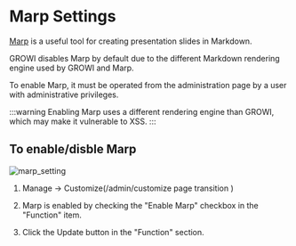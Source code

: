 # Marp Settings

[Marp](https://marp.app/) is a useful tool for creating presentation slides in Markdown.

GROWI disables Marp by default due to the different Markdown rendering engine used by GROWI and Marp.

To enable Marp, it must be operated from the administration page by a user with administrative privileges.

:::warning
Enabling Marp uses a different rendering engine than GROWI, which may make it vulnerable to XSS.
:::

## To enable/disble Marp

<img :src="$withBase('/assets/images/marp_setting.png')" alt="marp_setting">

1. Manage → Customize(/admin/customize page transition )

2. Marp is enabled by checking the "Enable Marp" checkbox in the "Function" item.

3. Click the Update button in the "Function" section.

